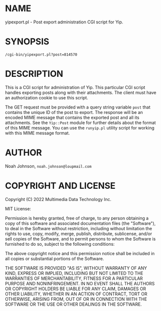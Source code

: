 # NAME

yipexport.pl - Post export administration CGI script for Yip.

# SYNOPSIS

    /cgi-bin/yipexport.pl?post=814570

# DESCRIPTION

This is a CGI script for administration of Yip.  This particular CGI
script handles exporting posts along with their attachments.  The client
must have an authorization cookie to use this script.

The GET request must be provided with a query string variable `post`
that contains the unique ID of the post to export.  The response will be
an encoded MIME message that contains the exported post and all its
attachments.  See the `Yip::Post` module for further details about the
format of this MIME message.  You can use the `runyip.pl` utility
script for working with this MIME message format.

# AUTHOR

Noah Johnson, `noah.johnson@loupmail.com`

# COPYRIGHT AND LICENSE

Copyright (C) 2022 Multimedia Data Technology Inc.

MIT License:

Permission is hereby granted, free of charge, to any person obtaining a
copy of this software and associated documentation files
(the "Software"), to deal in the Software without restriction, including
without limitation the rights to use, copy, modify, merge, publish,
distribute, sublicense, and/or sell copies of the Software, and to
permit persons to whom the Software is furnished to do so, subject to
the following conditions:

The above copyright notice and this permission notice shall be included
in all copies or substantial portions of the Software.

THE SOFTWARE IS PROVIDED "AS IS", WITHOUT WARRANTY OF ANY KIND, EXPRESS
OR IMPLIED, INCLUDING BUT NOT LIMITED TO THE WARRANTIES OF
MERCHANTABILITY, FITNESS FOR A PARTICULAR PURPOSE AND NONINFRINGEMENT.
IN NO EVENT SHALL THE AUTHORS OR COPYRIGHT HOLDERS BE LIABLE FOR ANY
CLAIM, DAMAGES OR OTHER LIABILITY, WHETHER IN AN ACTION OF CONTRACT,
TORT OR OTHERWISE, ARISING FROM, OUT OF OR IN CONNECTION WITH THE
SOFTWARE OR THE USE OR OTHER DEALINGS IN THE SOFTWARE.
